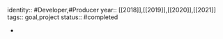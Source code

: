 identity:: #Developer,#Producer
year:: [[2018]],[[2019]],[[2020]],[[2021]]
tags:: goal,project
status:: #completed

-